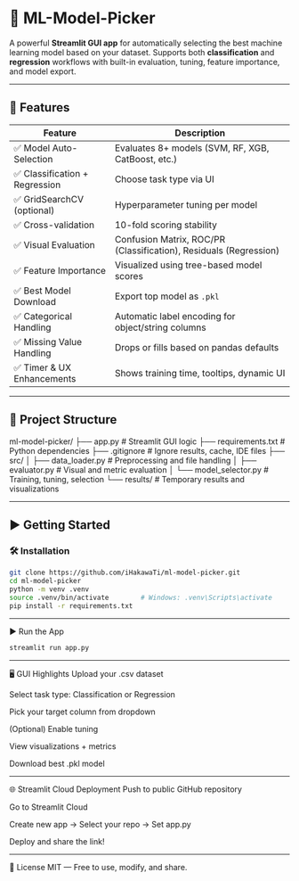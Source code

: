 # 🧠 ML-Model-Picker

A powerful **Streamlit GUI app** for automatically selecting the best machine learning model based on your dataset. Supports both **classification** and **regression** workflows with built-in evaluation, tuning, feature importance, and model export.

---

## 🚀 Features

| Feature                        | Description                                                                  |
|-------------------------------|------------------------------------------------------------------------------|
| ✅ Model Auto-Selection        | Evaluates 8+ models (SVM, RF, XGB, CatBoost, etc.)                           |
| ✅ Classification + Regression | Choose task type via UI                                                     |
| ✅ GridSearchCV (optional)     | Hyperparameter tuning per model                                             |
| ✅ Cross-validation            | 10-fold scoring stability                                                    |
| ✅ Visual Evaluation           | Confusion Matrix, ROC/PR (Classification), Residuals (Regression)            |
| ✅ Feature Importance          | Visualized using tree-based model scores                                    |
| ✅ Best Model Download         | Export top model as `.pkl`                                                  |
| ✅ Categorical Handling        | Automatic label encoding for object/string columns                          |
| ✅ Missing Value Handling      | Drops or fills based on pandas defaults                                     |
| ✅ Timer & UX Enhancements     | Shows training time, tooltips, dynamic UI                                   |

---

## 📁 Project Structure

ml-model-picker/
├── app.py # Streamlit GUI logic
├── requirements.txt # Python dependencies
├── .gitignore # Ignore results, cache, IDE files
├── src/
│ ├── data_loader.py # Preprocessing and file handling
│ ├── evaluator.py # Visual and metric evaluation
│ └── model_selector.py # Training, tuning, selection
└── results/ # Temporary results and visualizations

---

## ▶️ Getting Started

### 🛠 Installation
```bash
git clone https://github.com/iHakawaTi/ml-model-picker.git
cd ml-model-picker
python -m venv .venv
source .venv/bin/activate        # Windows: .venv\Scripts\activate
pip install -r requirements.txt
```
---
▶️ Run the App
```bash
streamlit run app.py
```
---
🖥 GUI Highlights
Upload your .csv dataset

Select task type: Classification or Regression

Pick your target column from dropdown

(Optional) Enable tuning

View visualizations + metrics

Download best .pkl model

---

🌐 Streamlit Cloud Deployment
Push to public GitHub repository

Go to Streamlit Cloud

Create new app → Select your repo → Set app.py

Deploy and share the link!

---

📄 License
MIT — Free to use, modify, and share.

